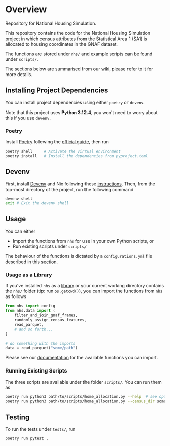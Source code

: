 # Overview

Repository for National Housing Simulation.

This repository contains the code for the National Housing Simulation project in which census attributes from the Statistical Area 1 (SA1) is allocated to housing coordinates in the GNAF dataset.

The functions are stored under `nhs/` and example scripts can be found under `scripts/`.

The sections below are summarised from our [wiki](https://github.com/zazwaz12/CITS3200---National-Housing-Simulation/wiki/1.-Home), please refer to it for more details.

## Installing Project Dependencies
You can install project dependencies using either `poetry` or `devenv`. 

Note that this project uses **Python 3.12.4**, you won't need to worry about this if you use `devenv`.

### Poetry

Install [Poetry](https://python-poetry.org/) following the [official guide](https://python-poetry.org/docs/#installing-with-the-official-installer), then run

```bash
poetry shell     # Activate the virtual environment
poetry install   # Install the dependencies from pyproject.toml
```

## Devenv
First, install [Devenv](https://devenv.sh/) and Nix following these [instructions](https://devenv.sh/getting-started/). Then, from the top-most directory of the project, run the following command

```bash
devenv shell
exit # Exit the devenv shell
```

## Usage
You can either
- Import the functions from `nhs` for use in your own Python scripts, or
- Run existing scripts under `scripts/`

The behaviour of the functions is dictated by a `configurations.yml` file described in this [section](https://github.com/zazwaz12/CITS3200---National-Housing-Simulation/wiki/5.-Configuring-the-Application).

### Usage as a Library
If you've installed `nhs` as a [library](https://github.com/zazwaz12/CITS3200---National-Housing-Simulation/wiki/2.-Installation#install-from-wheel) or your current working directory contains the `nhs/` folder (tip: run `os.getcwd()`), you can import the functions from `nhs` as follows
```python
from nhs import config
from nhs.data import (
    filter_and_join_gnaf_frames,
    randomly_assign_census_features,
    read_parquet,
    # and so forth...
)

# do something with the imports
data = read_parquet("some/path")
```

Please see our [documentation](https://github.com/zazwaz12/CITS3200---National-Housing-Simulation/wiki/7.-Functions) for the available functions you can import.

### Running Existing Scripts
The three scripts are available under the folder `scripts/`. You can run them as

```bash
poetry run python3 path/to/scripts/home_allocation.py --help  # see options
poetry run python3 path/to/scripts/home_allocation.py --census_dir some/path  # and other option flags
```

## Testing
To run the tests under `tests/`, run

```bash
poetry run pytest .
```
